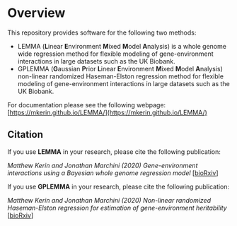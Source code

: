 # Overview

This repository provides software for the following two methods:

- LEMMA (**L**inear **E**nvironment **M**ixed **M**odel **A**nalysis) is a whole genome wide regression method for flexible modeling of gene-environment interactions in large datasets such as the UK Biobank.  
- GPLEMMA (**G**aussian **P**rior **L**inear **E**nvironment **M**ixed **M**odel **A**nalysis) non-linear randomized Haseman-Elston regression method for flexible modeling of gene-environment interactions in large datasets such as the UK Biobank.

For documentation please see the following webpage: [https://mkerin.github.io/LEMMA/](https://mkerin.github.io/LEMMA/)

## Citation

If you use **LEMMA** in your research, please cite the following publication:

*Matthew Kerin and Jonathan Marchini (2020) Gene-environment interactions using a Bayesian whole genome regression model* [[bioRxiv](https://www.biorxiv.org/content/10.1101/797829v2)]

If you use **GPLEMMA** in your research, please cite the following publication:

*Matthew Kerin and Jonathan Marchini (2020) Non-linear randomized Haseman-Elston regression for estimation of gene-environment heritability* [[bioRxiv](https://www.biorxiv.org/content/10.1101/2020.05.18.098459v1)]
